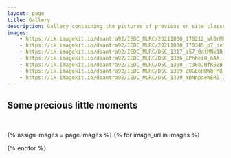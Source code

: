 ```yaml
---
layout: page
title: Gallery
description: Gallery containing the pictures of previous on site classes.
images:
    - https://ik.imagekit.io/dsantra92/IEDC_MLRC/20211030_170212_wk0rMPYYojs.jpg?updatedAt=1635971346966
    - https://ik.imagekit.io/dsantra92/IEDC_MLRC/20211030_170345_p7_de10gScc.jpg?updatedAt=1635971706747
    - https://ik.imagekit.io/dsantra92/IEDC_MLRC/DSC_1317_i57_0atMNx1R.JPG?updatedAt=1635969512333
    - https://ik.imagekit.io/dsantra92/IEDC_MLRC/DSC_1336_GPhheiO_hAX.JPG?updatedAt=1635969512257
    - https://ik.imagekit.io/dsantra92/IEDC_MLRC/DSC_1300_-t36oJHfK5ZB.JPG?updatedAt=1635969512311
    - https://ik.imagekit.io/dsantra92/IEDC_MLRC/DSC_1309_ZUGE6HUWbFM8.JPG?updatedAt=1635969511686
    - https://ik.imagekit.io/dsantra92/IEDC_MLRC/DSC_1339_YDNnpaeWER2.JPG?updatedAt=1635972362042
---
```


## Some precious little moments
<br>

{% assign images = page.images %}
  {% for image_url in images %}
  <div class="gallery">
    <img src = "{{image_url}}" alt="">
  </div>
{% endfor %}

